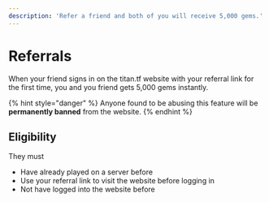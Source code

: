 ```yaml
---
description: 'Refer a friend and both of you will receive 5,000 gems.'
---
```


# Referrals

When your friend signs in on the titan.tf website with your referral link for the first time, you and you friend gets 5,000 gems instantly.

{% hint style="danger" %}
Anyone found to be abusing this feature will be **permanently banned** from the website.
{% endhint %}

## Eligibility

They must

* Have already played on a server before
* Use your referral link to visit the website before logging in
* Not have logged into the website before

